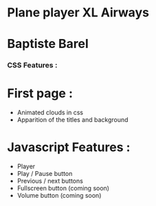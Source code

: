 # Plane player XL Airways
# Baptiste Barel

### CSS Features :

# First page :

* Animated clouds in css
* Apparition of the titles and background

# Javascript Features :

* Player
* Play / Pause button 
* Previous / next buttons
* Fullscreen button (coming soon)
* Volume button (coming soon)
